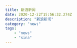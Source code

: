 ```yaml
---
title: 新浪新闻
date: 2020-12-22T15:56:32.274Z
description: "新浪新闻"
category: "news"
tags:
    - "news"
    - "sina"
---
```

<ol class="list"></ol>

